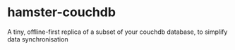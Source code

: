 # hamster-couchdb
A tiny, offline-first replica of a subset of your couchdb database, to simplify data synchronisation

